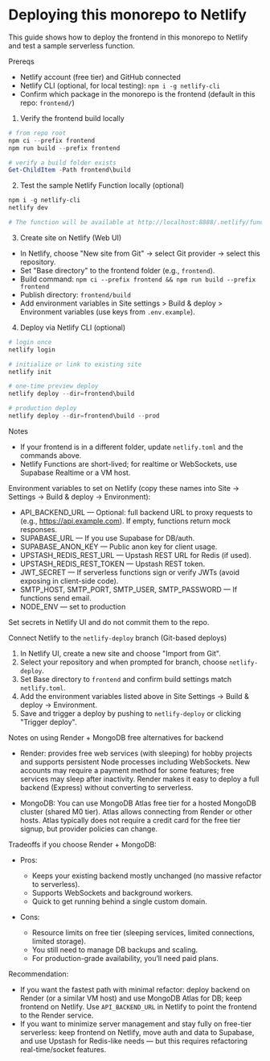 # Deploying this monorepo to Netlify

This guide shows how to deploy the frontend in this monorepo to Netlify and test a sample serverless function.

Prereqs

- Netlify account (free tier) and GitHub connected
- Netlify CLI (optional, for local testing): `npm i -g netlify-cli`
- Confirm which package in the monorepo is the frontend (default in this repo: `frontend/`)

1. Verify the frontend build locally

```powershell
# from repo root
npm ci --prefix frontend
npm run build --prefix frontend

# verify a build folder exists
Get-ChildItem -Path frontend\build
```

2. Test the sample Netlify Function locally (optional)

```powershell
npm i -g netlify-cli
netlify dev

# The function will be available at http://localhost:8888/.netlify/functions/hello
```

3. Create site on Netlify (Web UI)

- In Netlify, choose "New site from Git" → select Git provider → select this repository.
- Set "Base directory" to the frontend folder (e.g., `frontend`).
- Build command: `npm ci --prefix frontend && npm run build --prefix frontend`
- Publish directory: `frontend/build`
- Add environment variables in Site settings > Build & deploy > Environment variables (use keys from `.env.example`).

4. Deploy via Netlify CLI (optional)

```powershell
# login once
netlify login

# initialize or link to existing site
netlify init

# one-time preview deploy
netlify deploy --dir=frontend\build

# production deploy
netlify deploy --dir=frontend\build --prod
```

Notes

- If your frontend is in a different folder, update `netlify.toml` and the commands above.
- Netlify Functions are short-lived; for realtime or WebSockets, use Supabase Realtime or a VM host.

Environment variables to set on Netlify (copy these names into Site → Settings → Build & deploy → Environment):

- API_BACKEND_URL — Optional: full backend URL to proxy requests to (e.g., https://api.example.com). If empty, functions return mock responses.
- SUPABASE_URL — If you use Supabase for DB/auth.
- SUPABASE_ANON_KEY — Public anon key for client usage.
- UPSTASH_REDIS_REST_URL — Upstash REST URL for Redis (if used).
- UPSTASH_REDIS_REST_TOKEN — Upstash REST token.
- JWT_SECRET — If serverless functions sign or verify JWTs (avoid exposing in client-side code).
- SMTP_HOST, SMTP_PORT, SMTP_USER, SMTP_PASSWORD — If functions send email.
- NODE_ENV — set to production

Set secrets in Netlify UI and do not commit them to the repo.

Connect Netlify to the `netlify-deploy` branch (Git-based deploys)

1. In Netlify UI, create a new site and choose "Import from Git".
2. Select your repository and when prompted for branch, choose `netlify-deploy`.
3. Set Base directory to `frontend` and confirm build settings match `netlify.toml`.
4. Add the environment variables listed above in Site Settings → Build & deploy → Environment.
5. Save and trigger a deploy by pushing to `netlify-deploy` or clicking "Trigger deploy".

Notes on using Render + MongoDB free alternatives for backend

- Render: provides free web services (with sleeping) for hobby projects and supports persistent Node processes including WebSockets. New accounts may require a payment method for some features; free services may sleep after inactivity. Render makes it easy to deploy a full backend (Express) without converting to serverless.

- MongoDB: You can use MongoDB Atlas free tier for a hosted MongoDB cluster (shared M0 tier). Atlas allows connecting from Render or other hosts. Atlas typically does not require a credit card for the free tier signup, but provider policies can change.

Tradeoffs if you choose Render + MongoDB:

- Pros:

  - Keeps your existing backend mostly unchanged (no massive refactor to serverless).
  - Supports WebSockets and background workers.
  - Quick to get running behind a single custom domain.

- Cons:
  - Resource limits on free tier (sleeping services, limited connections, limited storage).
  - You still need to manage DB backups and scaling.
  - For production-grade availability, you’ll need paid plans.

Recommendation:

- If you want the fastest path with minimal refactor: deploy backend on Render (or a similar VM host) and use MongoDB Atlas for DB; keep frontend on Netlify. Use `API_BACKEND_URL` in Netlify to point the frontend to the Render service.
- If you want to minimize server management and stay fully on free-tier serverless: keep frontend on Netlify, move auth and data to Supabase, and use Upstash for Redis-like needs — but this requires refactoring real-time/socket features.
